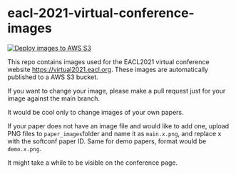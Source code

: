 # eacl-2021-virtual-conference-images
[![Deploy images to AWS S3](https://github.com/acl-org/eacl-2021-virtual-conference-images/actions/workflows/deploy_aws.yml/badge.svg)](https://github.com/acl-org/eacl-2021-virtual-conference-images/actions/workflows/deploy_aws.yml)

This repo contains images used for the EACL2021 virtual conference website https://virtual2021.eacl.org. These images are automatically published to a AWS S3 bucket.

If you want to change your image, please make a pull request just for your image against the main branch.

It would be cool only to change images of your own papers. 

If your paper does not have an image file and would like to add one, upload PNG files to `paper_images`folder and name it as `main.x.png`, and replace x with the softconf paper ID. Same for demo papers, format would be `demo.x.png`. 

It might take a while to be visible on the conference page.
